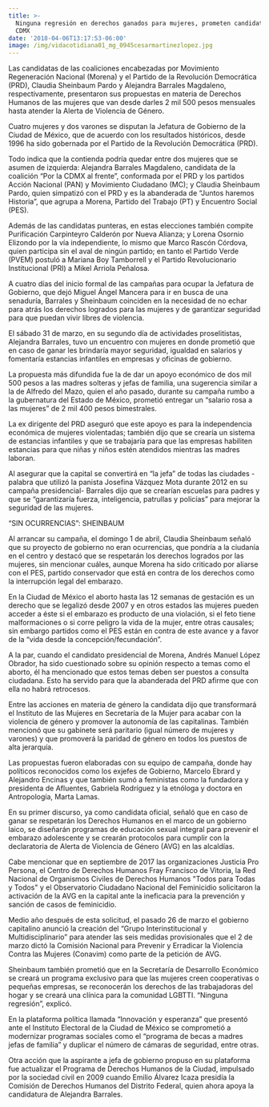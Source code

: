 ```yaml
---
title: >-
  Ninguna regresión en derechos ganados para mujeres, prometen candidatas en 
  CDMX
date: '2018-04-06T13:17:53-06:00'
image: /img/vidacotidiana01_mg_0945cesarmartinezlopez.jpg
---
```

Las candidatas de las coaliciones encabezadas por Movimiento Regeneración Nacional (Morena) y el Partido de la Revolución Democrática (PRD), Claudia Sheinbaum Pardo y Alejandra Barrales Magdaleno, respectivamente, presentaron sus propuestas en materia de Derechos Humanos de las mujeres que van desde darles 2 mil 500 pesos mensuales hasta atender la Alerta de Violencia de Género.



Cuatro mujeres y dos varones se disputan la Jefatura de Gobierno de la Ciudad de México, que de acuerdo con los resultados históricos, desde 1996 ha sido gobernada por el Partido de la Revolución Democrática (PRD).



Todo indica que la contienda podría quedar entre dos mujeres que se asumen de izquierda: Alejandra Barrales Magdaleno, candidata de la coalición “Por la CDMX al frente”, conformada por el PRD y los partidos Acción Nacional (PAN) y Movimiento Ciudadano (MC); y Claudia Sheinbaum Pardo, quien simpatizó con el PRD y es la abanderada de “Juntos haremos Historia”, que agrupa a Morena, Partido del Trabajo (PT) y Encuentro Social (PES).



Además de las candidatas punteras, en estas elecciones también compite Purificación Carpinteyro Calderón por Nueva Alianza; y Lorena Osornio Elizondo por la vía independiente, lo mismo que Marco Rascón Córdova, quien participa sin el aval de ningún partido; en tanto el Partido Verde (PVEM) postuló a Mariana Boy Tamborrell y el Partido Revolucionario Institucional (PRI) a Mikel Arriola Peñalosa.



A cuatro días del inicio formal de las campañas para ocupar la Jefatura de Gobierno, que dejó Miguel Ángel Mancera para ir en busca de una senaduría, Barrales y Sheinbaum coinciden en la necesidad de no echar para atrás los derechos logrados para las mujeres y de garantizar seguridad para que puedan vivir libres de violencia.



El sábado 31 de marzo, en su segundo día de actividades proselitistas, Alejandra Barrales, tuvo un encuentro con mujeres en donde prometió que en caso de ganar les brindaría mayor seguridad, igualdad en salarios y fomentaría estancias infantiles en empresas y oficinas de gobierno.



La propuesta más difundida fue la de dar un apoyo económico de dos mil 500 pesos a las madres solteras y jefas de familia, una sugerencia similar a la de Alfredo del Mazo, quien el año pasado, durante su campaña rumbo a la gubernatura del Estado de México, prometió entregar un “salario rosa a las mujeres” de 2 mil 400 pesos bimestrales.



La ex dirigente del PRD aseguró que este apoyo es para la independencia económica de mujeres violentadas; también dijo que se crearía un sistema de estancias infantiles y que se trabajaría para que las empresas habiliten estancias para que niñas y niños estén atendidos mientras las madres laboran.



Al asegurar que la capital se convertirá en “la jefa” de todas las ciudades -palabra que utilizó la panista Josefina Vázquez Mota durante 2012 en su campaña presidencial- Barrales dijo que se crearían escuelas para padres y que se “garantizaría fuerza, inteligencia, patrullas y policías” para mejorar la seguridad de las mujeres.



“SIN OCURRENCIAS”: SHEINBAUM



Al arrancar su campaña, el domingo 1 de abril, Claudia Sheinbaum señaló que su proyecto de gobierno no eran ocurrencias, que pondría a la ciudanía en el centro y destacó que se respetarán los derechos logrados por las mujeres, sin mencionar cuáles, aunque Morena ha sido criticado por aliarse con el PES, partido conservador que está en contra de los derechos como la interrupción legal del embarazo.



En la Ciudad de México el aborto hasta las 12 semanas de gestación es un derecho que se legalizó desde 2007 y en otros estados las mujeres pueden acceder a éste si el embarazo es producto de una violación, si el feto tiene malformaciones o si corre peligro la vida de la mujer, entre otras causales; sin embargo partidos como el PES están en contra de este avance y a favor de la “vida desde la concepción/fecundación”.



A la par, cuando el candidato presidencial de Morena, Andrés Manuel López Obrador, ha sido cuestionado sobre su opinión respecto a  temas como el aborto, él ha mencionado que estos temas deben ser puestos a consulta ciudadana. Esto ha servido para que la abanderada del PRD afirme que con ella no habrá retrocesos.



Entre las acciones en materia de género la candidata dijo que transformará el Instituto de las Mujeres en Secretaría de la Mujer para acabar con la violencia de género y promover la autonomía de las capitalinas. También mencionó que su gabinete será paritario (igual número de mujeres y varones) y que promoverá la paridad de género en todos los puestos de alta jerarquía.



Las propuestas fueron elaboradas con su equipo de campaña, donde hay políticos reconocidos como los exjefes de Gobierno, Marcelo Ebrard y Alejandro Encinas y que también sumó a feministas como la fundadora y presidenta de Afluentes, Gabriela Rodríguez y la etnóloga y doctora en Antropología, Marta Lamas.



En su primer discurso, ya como candidata oficial, señaló que en caso de ganar se respetarán los Derechos Humanos en el marco de un gobierno laico, se diseñarán programas de educación sexual integral para prevenir el embarazo adolescente y se crearán protocolos para cumplir con la declaratoria de Alerta de Violencia de Género (AVG) en las alcaldías.



Cabe mencionar que en septiembre de 2017 las organizaciones Justicia Pro Persona, el Centro de Derechos Humanos Fray Francisco de Vitoria, la Red Nacional de Organismos Civiles de  Derechos Humanos  "Todos para Todas y Todos" y el Observatorio Ciudadano Nacional del Feminicidio solicitaron la activación de la AVG en la capital ante la ineficacia para la prevención y sanción de casos de feminicidio.



Medio año después de esta solicitud, el pasado 26 de marzo el gobierno capitalino anunció la creación del “Grupo Interinstitucional y Multidisciplinario” para atender las seis medidas provisionales que el 2 de marzo dictó la Comisión Nacional para Prevenir y Erradicar la Violencia Contra las Mujeres (Conavim) como parte de la petición de AVG.



Sheinbaum también prometió que en la Secretaría de Desarrollo Económico se creará un programa exclusivo para que las mujeres creen cooperativas o pequeñas empresas, se reconocerán los derechos de las trabajadoras del hogar y se creará una clínica para la comunidad LGBTTI. “Ninguna regresión”, explicó.



En la plataforma política llamada “Innovación y esperanza” que presentó ante el Instituto Electoral de la Ciudad de México se comprometió a modernizar programas sociales como el “programa de becas a madres jefas de familia” y duplicar el número de cámaras de seguridad, entre otras.



Otra acción que la aspirante a jefa de gobierno propuso en su plataforma fue actualizar el Programa de Derechos Humanos de la Ciudad, impulsado por la sociedad civil en 2009 cuando Emilio Álvarez Icaza presidía la Comisión de Derechos Humanos del Distrito Federal, quien ahora apoya la candidatura de Alejandra Barrales.
